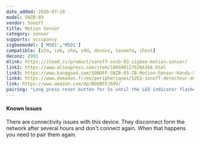 ```yaml
---
date_added: 2020-07-19
model: SNZB-03
vendor: Sonoff
title: Motion Sensor
category: sensor
supports: occupancy
zigbeemodel: ['MS01','MSO1']
compatible: [z2m, iob, zha, z4d, deconz, tasmota, ihost]
deconz: 2991
mlink: https://itead.cc/product/sonoff-snzb-03-zigbee-motion-sensor/
link2: https://www.aliexpress.com/item/1005001275204366.html
link3: https://www.banggood.com/SONOFF-SNZB-03-ZB-Motion-Sensor-Handy-Smart-Device-Detect-Motion-Trigger-Alarm-Work-with-SONOFF-ZBBridge-Via-eWeLink-APP-p-1715998.html
link4: https://www.domadoo.fr/en/peripheriques/5261-sonoff-detecteur-de-mouvement-zigbee-30.html
link: https://www.amazon.com/dp/B08BFFJ69V/
pairing: "Long press reset button for 5s until the LED indicator flashes three times, which means the device has entered pairing mode"
---
```


#### Known Issues

There are connectivity issues with this device. They disconnect form the network after several hours and don't connect again. When that happens you need to pair them again. 
